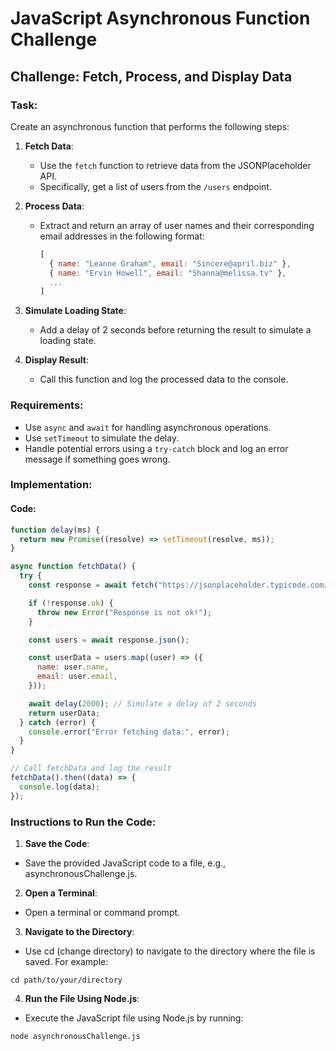 # JavaScript Asynchronous Function Challenge

## Challenge: Fetch, Process, and Display Data

### Task:
Create an asynchronous function that performs the following steps:

1. **Fetch Data**:
   - Use the `fetch` function to retrieve data from the JSONPlaceholder API.
   - Specifically, get a list of users from the `/users` endpoint.

2. **Process Data**:
   - Extract and return an array of user names and their corresponding email addresses in the following format:
     ```javascript
     [
       { name: "Leanne Graham", email: "Sincere@april.biz" },
       { name: "Ervin Howell", email: "Shanna@melissa.tv" },
       ...
     ]
     ```

3. **Simulate Loading State**:
   - Add a delay of 2 seconds before returning the result to simulate a loading state.

4. **Display Result**:
   - Call this function and log the processed data to the console.

### Requirements:
- Use `async` and `await` for handling asynchronous operations.
- Use `setTimeout` to simulate the delay.
- Handle potential errors using a `try-catch` block and log an error message if something goes wrong.

### Implementation:

#### Code:
```javascript
function delay(ms) {
  return new Promise((resolve) => setTimeout(resolve, ms));
}

async function fetchData() {
  try {
    const response = await fetch("https://jsonplaceholder.typicode.com/users/");

    if (!response.ok) {
      throw new Error("Response is not ok!");
    }

    const users = await response.json();

    const userData = users.map((user) => ({
      name: user.name,
      email: user.email,
    }));

    await delay(2000); // Simulate a delay of 2 seconds
    return userData;
  } catch (error) {
    console.error("Error fetching data:", error);
  }
}

// Call fetchData and log the result
fetchData().then((data) => {
  console.log(data);
});
```
### Instructions to Run the Code:
1. **Save the Code**:
- Save the provided JavaScript code to a file, e.g., asynchronousChallenge.js.
2. **Open a Terminal**:
- Open a terminal or command prompt.
3. **Navigate to the Directory**:
- Use cd (change directory) to navigate to the directory where the file is saved. For example:
```
cd path/to/your/directory
```
4. **Run the File Using Node.js**:
- Execute the JavaScript file using Node.js by running:
```
node asynchronousChallenge.js
```

